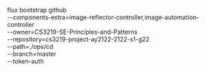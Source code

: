 flux bootstrap github \
  --components-extra=image-reflector-controller,image-automation-controller \
  --owner=CS3219-SE-Principles-and-Patterns \
  --repository=cs3219-project-ay2122-2122-s1-g22 \
  --path=./ops/cd \
  --branch=master \
  --token-auth